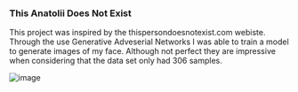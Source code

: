 ### This Anatolii Does Not Exist

This project was inspired by the thispersondoesnotexist.com webiste. Through the use Generative Adveserial Networks I was able to train a model to generate images of my face. Although not perfect they are impressive when considering that the data set only had 306 samples.

![image](https://github.com/anatolii-sid/personal/assets/146433876/e8fa82d4-deec-4f75-a03a-823bdd7be6c5)
